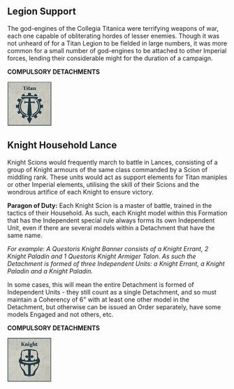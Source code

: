 ## Legion Support

The god-engines of the Collegia Titanica were terrifying weapons of war, each one capable of obliterating hordes of lesser enemies. Though it was not unheard of for a Titan Legion to be fielded in large numbers, it was more common for a small number of god-engines to be attached to other Imperial forces, lending their considerable might for the duration of a campaign.

**COMPULSORY DETACHMENTS**

![](../media/strategic_assets/compulsory_titan.jpg)

## Knight Household Lance

Knight Scions would frequently march to battle in Lances, consisting of a group of Knight armours of the same class commanded by a Scion of middling rank. These units would act as support elements for Titan maniples or other Imperial elements, utilising the skill of their Scions and the wondrous artifice of each Knight to ensure victory.

**Paragon of Duty:** Each Knight Scion is a master of battle, trained in the tactics of their Household. As such, each Knight model within this Formation that has the Independent special rule always forms its own Independent Unit, even if there are several models within a Detachment that have the same name.

*For example: A Questoris Knight Banner consists of a Knight Errant, 2 Knight Paladin and 1 Questoris Knight Armiger Talon. As such the Detachment is formed of three Independent Units: a Knight Errant, a Knight Paladin and a Knight Paladin.* 

In some cases, this will mean the entire Detachment is formed of Independent Units - they still count as a single Detachment, and so must maintain a Coherency of 6" with at least one other model in the Detachment, but otherwise can be issued an Order separately, have some models Engaged and not others, etc.

**COMPULSORY DETACHMENTS**

![](../media/strategic_assets/compulsory_knight.jpg)